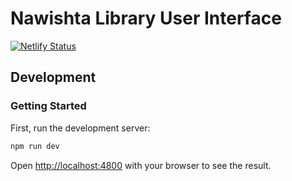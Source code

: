 # Nawishta Library User Interface

[![Netlify Status](https://api.netlify.com/api/v1/badges/4916d908-eb82-448a-b1c9-ee52c9589145/deploy-status)](https://app.netlify.com/sites/nawishta-library/deploys)

## Development

### Getting Started

First, run the development server:

```bash
npm run dev
```

Open [http://localhost:4800](http://localhost:4800) with your browser to see the result.

